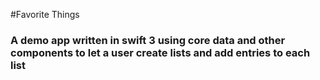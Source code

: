 #Favorite Things

### A demo app written in swift 3 using core data and other components to let a user create lists and add entries to each list
